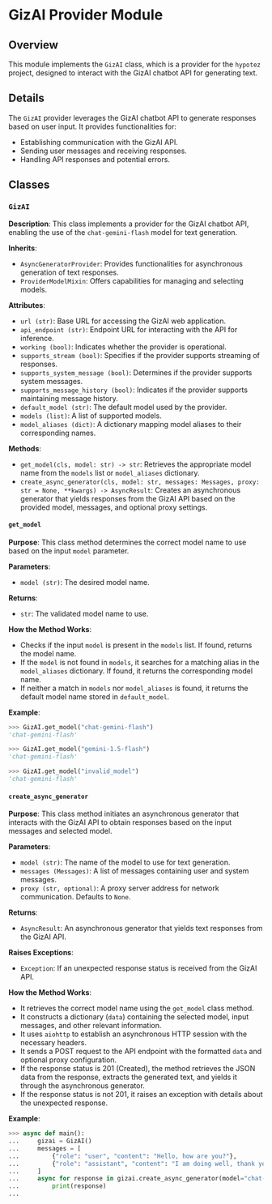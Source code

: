 # GizAI Provider Module
## Overview

This module implements the `GizAI` class, which is a provider for the `hypotez` project, designed to interact with the GizAI chatbot API for generating text.

## Details

The `GizAI` provider leverages the GizAI chatbot API to generate responses based on user input. It provides functionalities for:

- Establishing communication with the GizAI API.
- Sending user messages and receiving responses.
- Handling API responses and potential errors.

## Classes

### `GizAI`

**Description**: This class implements a provider for the GizAI chatbot API, enabling the use of the `chat-gemini-flash` model for text generation. 

**Inherits**: 
- `AsyncGeneratorProvider`: Provides functionalities for asynchronous generation of text responses.
- `ProviderModelMixin`: Offers capabilities for managing and selecting models.

**Attributes**:
- `url (str)`: Base URL for accessing the GizAI web application.
- `api_endpoint (str)`:  Endpoint URL for interacting with the API for inference.
- `working (bool)`: Indicates whether the provider is operational.
- `supports_stream (bool)`: Specifies if the provider supports streaming of responses.
- `supports_system_message (bool)`: Determines if the provider supports system messages.
- `supports_message_history (bool)`: Indicates if the provider supports maintaining message history.
- `default_model (str)`: The default model used by the provider.
- `models (list)`:  A list of supported models.
- `model_aliases (dict)`:  A dictionary mapping model aliases to their corresponding names.

**Methods**:
- `get_model(cls, model: str) -> str`: Retrieves the appropriate model name from the `models` list or `model_aliases` dictionary.
- `create_async_generator(cls, model: str, messages: Messages, proxy: str = None, **kwargs) -> AsyncResult`: Creates an asynchronous generator that yields responses from the GizAI API based on the provided model, messages, and optional proxy settings.

#### `get_model`

**Purpose**: This class method determines the correct model name to use based on the input `model` parameter. 

**Parameters**:
- `model (str)`: The desired model name.

**Returns**:
- `str`: The validated model name to use.

**How the Method Works**:
- Checks if the input `model` is present in the `models` list. If found, returns the model name.
- If the `model` is not found in `models`, it searches for a matching alias in the `model_aliases` dictionary. If found, it returns the corresponding model name.
- If neither a match in `models` nor `model_aliases` is found, it returns the default model name stored in `default_model`.

**Example**:
```python
>>> GizAI.get_model("chat-gemini-flash")
'chat-gemini-flash'

>>> GizAI.get_model("gemini-1.5-flash")
'chat-gemini-flash'

>>> GizAI.get_model("invalid_model")
'chat-gemini-flash' 
```

#### `create_async_generator`

**Purpose**: This class method initiates an asynchronous generator that interacts with the GizAI API to obtain responses based on the input messages and selected model.

**Parameters**:
- `model (str)`: The name of the model to use for text generation.
- `messages (Messages)`: A list of messages containing user and system messages.
- `proxy (str, optional)`: A proxy server address for network communication. Defaults to `None`.

**Returns**:
- `AsyncResult`: An asynchronous generator that yields text responses from the GizAI API.

**Raises Exceptions**:
- `Exception`: If an unexpected response status is received from the GizAI API.

**How the Method Works**:
- It retrieves the correct model name using the `get_model` class method.
- It constructs a dictionary (`data`) containing the selected model, input messages, and other relevant information.
- It uses `aiohttp` to establish an asynchronous HTTP session with the necessary headers.
- It sends a POST request to the API endpoint with the formatted `data` and optional proxy configuration.
- If the response status is 201 (Created), the method retrieves the JSON data from the response, extracts the generated text, and yields it through the asynchronous generator.
- If the response status is not 201, it raises an exception with details about the unexpected response.

**Example**:
```python
>>> async def main():
...     gizai = GizAI()
...     messages = [
...         {"role": "user", "content": "Hello, how are you?"},
...         {"role": "assistant", "content": "I am doing well, thank you. How can I help you today?"},
...     ]
...     async for response in gizai.create_async_generator(model="chat-gemini-flash", messages=messages):
...         print(response)
...
